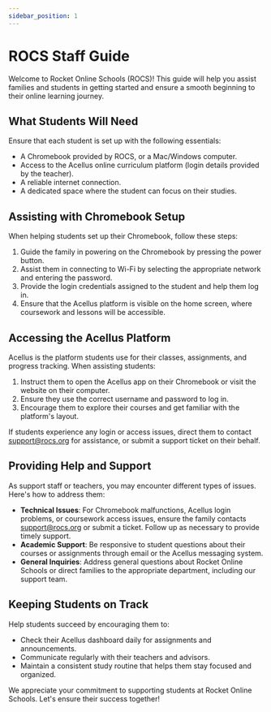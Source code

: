 ```yaml
---
sidebar_position: 1
---
```


# ROCS Staff Guide

Welcome to Rocket Online Schools (ROCS)! This guide will help you assist families and students in getting started and ensure a smooth beginning to their online learning journey.

## What Students Will Need

Ensure that each student is set up with the following essentials:

- A Chromebook provided by ROCS, or a Mac/Windows computer.
- Access to the Acellus online curriculum platform (login details provided by the teacher).
- A reliable internet connection.
- A dedicated space where the student can focus on their studies.

## Assisting with Chromebook Setup

When helping students set up their Chromebook, follow these steps:

1. Guide the family in powering on the Chromebook by pressing the power button.
2. Assist them in connecting to Wi-Fi by selecting the appropriate network and entering the password.
3. Provide the login credentials assigned to the student and help them log in.
4. Ensure that the Acellus platform is visible on the home screen, where coursework and lessons will be accessible.

## Accessing the Acellus Platform

Acellus is the platform students use for their classes, assignments, and progress tracking. When assisting students:

1. Instruct them to open the Acellus app on their Chromebook or visit the website on their computer.
2. Ensure they use the correct username and password to log in.
3. Encourage them to explore their courses and get familiar with the platform's layout.

If students experience any login or access issues, direct them to contact support@rocs.org for assistance, or submit a support ticket on their behalf.

## Providing Help and Support

As support staff or teachers, you may encounter different types of issues. Here's how to address them:

- **Technical Issues**: For Chromebook malfunctions, Acellus login problems, or coursework access issues, ensure the family contacts support@rocs.org or submit a ticket. Follow up as necessary to provide timely support.
- **Academic Support**: Be responsive to student questions about their courses or assignments through email or the Acellus messaging system.
- **General Inquiries**: Address general questions about Rocket Online Schools or direct families to the appropriate department, including our support team.

## Keeping Students on Track

Help students succeed by encouraging them to:

- Check their Acellus dashboard daily for assignments and announcements.
- Communicate regularly with their teachers and advisors.
- Maintain a consistent study routine that helps them stay focused and organized.

We appreciate your commitment to supporting students at Rocket Online Schools. Let's ensure their success together!